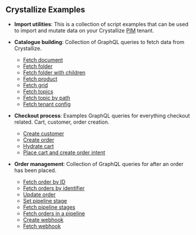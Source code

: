 ## Crystallize Examples

* **Import utilities**: This is a collection of script examples that can be used to import and mutate data on your Crystallize [PIM](https://crystallize.com/product/product-information-management) tenant.
  
* **Catalogue building**: Collection of GraphQL queries to fetch data from Crystallize.
  * [Fetch document](https://github.com/CrystallizeAPI/examples/blob/feature/new-categories/catalogue-building/fetch-document.graphql)
  * [Fetch folder](https://github.com/CrystallizeAPI/examples/blob/feature/new-categories/catalogue-building/fetch-folder.graphql)
  * [Fetch folder with children](https://github.com/CrystallizeAPI/examples/blob/feature/new-categories/catalogue-building/fetch-folder-with-children.graphql)
  * [Fetch product](https://github.com/CrystallizeAPI/examples/blob/feature/new-categories/catalogue-building/fetch-product.graphql)
  * [Fetch grid](https://github.com/CrystallizeAPI/examples/blob/feature/new-categories/catalogue-building/fetch-grid.graphql)
  * [Fetch topics](https://github.com/CrystallizeAPI/examples/blob/feature/new-categories/catalogue-building/fetch-topics.graphql)
  * [Fetch topic by path](https://github.com/CrystallizeAPI/examples/blob/feature/new-categories/catalogue-building/fetch-topic-by-path.graphql)
  * [Fetch tenant config](https://github.com/CrystallizeAPI/examples/blob/feature/new-categories/catalogue-building/fetch-tenant-config.graphql)
    
* **Checkout process**: Examples GraphQL queries for everything checkout related. Cart, customer, order creation.
  * [Create customer](https://github.com/CrystallizeAPI/examples/blob/feature/new-categories/checkout-process/create-customer.graphql)
  * [Create order](https://github.com/CrystallizeAPI/examples/blob/feature/new-categories/checkout-process/create-order.graphql)
  * [Hydrate cart](https://github.com/CrystallizeAPI/examples/blob/feature/new-categories/checkout-process/hydrate-cart.graphql)
  * [Place cart and create order intent](https://github.com/CrystallizeAPI/examples/blob/feature/new-categories/checkout-process/order-intent-from-cart.graphql)
    
* **Order management**: Collection of GraphQL queries for after an order has been placed.
  * [Fetch order by ID](https://github.com/CrystallizeAPI/examples/blob/feature/new-categories/order-management/fetch-order-by-id.graphql)
  * [Fetch orders by identifier](https://github.com/CrystallizeAPI/examples/blob/feature/new-categories/order-management/fetch-orders-by-identifier.graphql)
  * [Update order](https://github.com/CrystallizeAPI/examples/blob/feature/new-categories/order-management/update-order.graphql)
  * [Set pipeline stage](https://github.com/CrystallizeAPI/examples/blob/feature/new-categories/order-management/set-pipeline-stage.graphql)
  * [Fetch pipeline stages](https://github.com/CrystallizeAPI/examples/blob/feature/new-categories/order-management/fetch-pipeline-stages.graphql)
  * [Fetch orders in a pipeline](https://github.com/CrystallizeAPI/examples/blob/feature/new-categories/order-management/fetch-orders-in-pipeline.graphql)
  * [Create webhook](https://github.com/CrystallizeAPI/examples/blob/feature/new-categories/order-management/create-webhook.graphql)
  * [Fetch webhook](https://github.com/CrystallizeAPI/examples/blob/feature/new-categories/order-management/fetch-webhook.graphql)
